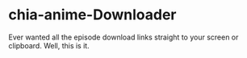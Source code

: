 # chia-anime-Downloader
Ever wanted all the episode download links straight to your screen or clipboard. Well, this is it.
